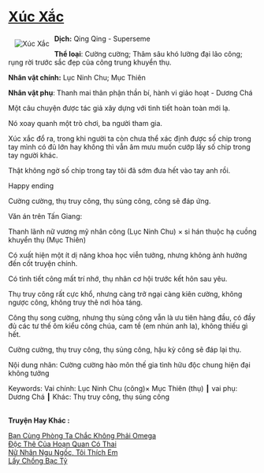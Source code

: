 <a href="https://utruyen.com/xuc-xac/19064/" title="Xúc Xắc"><h1>Xúc Xắc</h1></a><div style="display:table"><img align="right" style="float: left; padding: 10px;" src="https://utruyen.com/images/story/200x260/xuc-xac.jpg" alt="Xúc Xắc"><b>Dịch:</b> Qing Qing - Superseme<p></p><b>Thể loại</b>: Cường cường; Thâm sâu khó lường đại lão công; rụng rời trước sắc đẹp của công trung khuyển thụ.<p></p><b>Nhân vật chính:</b> Lục Ninh Chu; Mục Thiên<p></p><b>Nhân vật phụ</b>: Thanh mai thân phận thần bí, hành vi giảo hoạt - Dương Chá<p></p>Một câu chuyện được tác giả xây dựng với tình tiết hoàn toàn mới lạ.<p></p>Nó xoay quanh một trò chơi, ba người tham gia.<p></p>Xúc xắc đổ ra, trong khi người ta còn chưa thể xác định được số chip trong tay mình có đủ lớn hay không thì vẫn âm mưu muốn cướp lấy số chip trong tay người khác.<p></p>Thật không ngờ số chip trong tay tôi đã sớm đưa hết vào tay anh rồi.<p></p>Happy ending<p></p>Cường cường, thụ truy công, thụ sủng công, công sẽ đáp ứng.<p></p>Văn án trên Tấn Giang:<p></p>Thanh lãnh nữ vương mỹ nhân công (Lục Ninh Chu) × si hán thuộc hạ cuồng khuyển thụ (Mục Thiên)<p></p>Có xuất hiện một ít dị năng khoa học viễn tưởng, nhưng không ảnh hưởng đến cốt truyện chính.<p></p>Có tình tiết công mất trí nhớ, thụ nhân cơ hội trước kết hôn sau yêu.<p></p>Thụ truy công rất cực khổ, nhưng càng trở ngại càng kiên cường, không ngược công, không truy thê nơi hỏa táng.<p></p>Công thụ song cường, nhưng thụ sủng công vẫn là ưu tiên hàng đầu, có đầy đủ các tư thế ôm kiểu công chúa, cam tề (em nhún anh la), không thiếu gì hết.<p></p>Cường cường, thụ truy công, thụ sủng công, hậu kỳ công sẽ đáp lại thụ.<p></p>Nội dung nhãn: Cường cường hào môn thế gia tình hữu độc chung hiện đại không tưởng<p></p>Keywords: Vai chính: Lục Ninh Chu (công)× Mục Thiên (thụ) ┃ vai phụ: Dương Chá ┃ Khác: Thụ truy công, thụ sủng công</div><p><br><b>Truyện Hay Khác :</b></p><a href="https://utruyen.com/ban-cung-phong-ta-chac-khong-phai-omega/22337/" alt="Bạn Cùng Phòng Ta Chắc Không Phải Omega">Bạn Cùng Phòng Ta Chắc Không Phải Omega</a><br/><a href="https://github.com/quanluxury/truyenhot/tree/master/truyenhay/18638/" alt="Độc Thê Của Hoạn Quan Có Thai">Độc Thê Của Hoạn Quan Có Thai</a><br/><a href="https://github.com/quanluxury/truyenhot/tree/master/truyenhay/17056/" alt="Nữ Nhân Ngu Ngốc, Tôi Thích Em">Nữ Nhân Ngu Ngốc, Tôi Thích Em</a><br/><a href="https://github.com/quanluxury/ngontinhhot/tree/master/truyenhay/19139/" alt="Lấy Chồng Bạc Tỷ">Lấy Chồng Bạc Tỷ</a><br/>